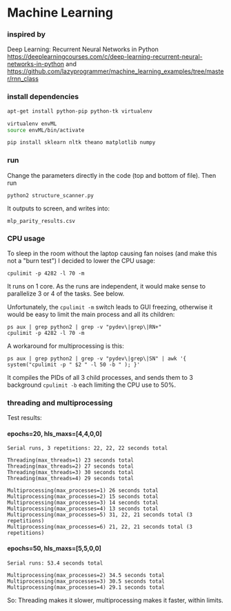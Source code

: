 # Machine Learning

### inspired by
Deep Learning: Recurrent Neural Networks in Python
https://deeplearningcourses.com/c/deep-learning-recurrent-neural-networks-in-python and 
https://github.com/lazyprogrammer/machine_learning_examples/tree/master/rnn_class

### install dependencies

```bash
apt-get install python-pip python-tk virtualenv

virtualenv envML
source envML/bin/activate

pip install sklearn nltk theano matplotlib numpy 
```

### run
Change the parameters directly in the code (top and bottom of file). Then run 

    python2 structure_scanner.py
    
It outputs to screen, and writes into:

    mlp_parity_results.csv

### CPU usage
To sleep in the room without the laptop causing fan noises (and make this not a "burn test") I decided to lower the CPU usage:

    cpulimit -p 4282 -l 70 -m

It runs on 1 core. As the runs are independent, it would make sense to parallelize 3 or 4 of the tasks. See below.

Unfortunately, the `cpulimit -m` switch leads to GUI freezing, otherwise it would be easy to limit the main process and all its children:

    ps aux | grep python2 | grep -v "pydev\|grep\|RN+"
    cpulimit -p 4282 -l 70 -m
    
A workaround for multiprocessing is this:

    ps aux | grep python2 | grep -v "pydev\|grep\|SN" | awk '{ system("cpulimit -p " $2 " -l 50 -b " ); }'

It compiles the PIDs of all 3 child processes, and sends them to 3 background `cpulimit -b` each limiting the CPU use to 50%.

### threading and multiprocessing

Test results:

#### epochs=20, hls_maxs=[4,4,0,0]

```
Serial runs, 3 repetitions: 22, 22, 22 seconds total 
 
Threading(max_threads=1) 23 seconds total   
Threading(max_threads=2) 27 seconds total  
Threading(max_threads=3) 30 seconds total     
Threading(max_threads=4) 29 seconds total
  
Multiprocessing(max_processes=1) 26 seconds total  
Multiprocessing(max_processes=2) 15 seconds total  
Multiprocessing(max_processes=3) 14 seconds total  
Multiprocessing(max_processes=4) 13 seconds total  
Multiprocessing(max_processes=5) 31, 22, 21 seconds total (3 repetitions)  
Multiprocessing(max_processes=6) 21, 22, 21 seconds total (3 repetitions)  
```

#### epochs=50, hls_maxs=[5,5,0,0]  

```
Serial runs: 53.4 seconds total  

Multiprocessing(max_processes=2) 34.5 seconds total  
Multiprocessing(max_processes=3) 30.5 seconds total  
Multiprocessing(max_processes=4) 29.1 seconds total  
```

So: Threading makes it slower, multiprocessing makes it faster, within limits.   

